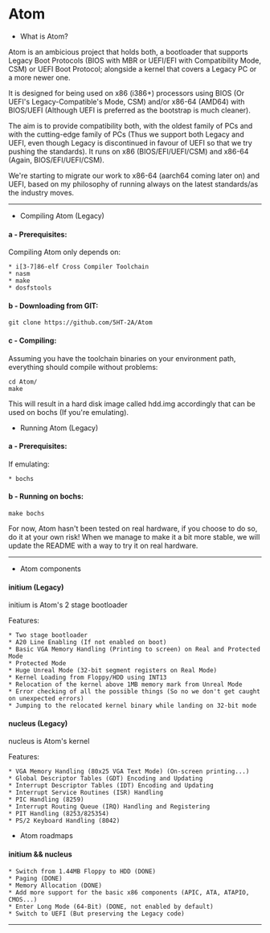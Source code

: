 # Atom

- What is Atom?

Atom is an ambicious project that holds both, a bootloader that supports Legacy Boot Protocols (BIOS with MBR or UEFI/EFI with Compatibility Mode, CSM) or
UEFI Boot Protocol; alongside a kernel that covers a Legacy PC or a more newer one.

It is designed for being used on x86 (i386+) processors using BIOS (Or UEFI's Legacy-Compatible's Mode, CSM) and/or x86-64 (AMD64) with BIOS/UEFI (Although UEFI is preferred as the bootstrap is much cleaner).

The aim is to provide compatibility both, with the oldest family of PCs and with the cutting-edge family of PCs (Thus we support both Legacy and UEFI, even though Legacy is discontinued in favour of UEFI so that we try pushing the standards).
It runs on x86 (BIOS/EFI/UEFI/CSM) and x86-64 (Again, BIOS/EFI/UEFI/CSM).

We're starting to migrate our work to x86-64 (aarch64 coming later on) and UEFI, based on my philosophy of running always on the latest standards/as the industry moves.

-----------------

- Compiling Atom (Legacy)

#### a - Prerequisites:
Compiling Atom only depends on:

	* i[3-7]86-elf Cross Compiler Toolchain
	* nasm
	* make
	* dosfstools

#### b - Downloading from GIT:

	git clone https://github.com/5HT-2A/Atom

#### c - Compiling:
Assuming you have the toolchain binaries on your environment path, everything should compile without problems:

	cd Atom/
	make

This will result in a hard disk image called hdd.img accordingly that can be used on bochs (If you're emulating).

- Running Atom (Legacy)

#### a - Prerequisites:

If emulating:

	* bochs

#### b - Running on bochs:

	make bochs

For now, Atom hasn't been tested on real hardware, if you choose to do so, do it at your own risk!
When we manage to make it a bit more stable, we will update the README with a way to try it on real hardware.

-----------------

- Atom components

#### initium (Legacy)

initium is Atom's 2 stage bootloader

Features:

	* Two stage bootloader
	* A20 Line Enabling (If not enabled on boot)
	* Basic VGA Memory Handling (Printing to screen) on Real and Protected Mode
	* Protected Mode
	* Huge Unreal Mode (32-bit segment registers on Real Mode)
	* Kernel Loading from Floppy/HDD using INT13
	* Relocation of the kernel above 1MB memory mark from Unreal Mode
	* Error checking of all the possible things (So no we don't get caught on unexpected errors)
	* Jumping to the relocated kernel binary while landing on 32-bit mode
	
#### nucleus (Legacy)

nucleus is Atom's kernel

Features:
	
	* VGA Memory Handling (80x25 VGA Text Mode) (On-screen printing...)
	* Global Descriptor Tables (GDT) Encoding and Updating
	* Interrupt Descriptor Tables (IDT) Encoding and Updating
	* Interrupt Service Routines (ISR) Handling
	* PIC Handling (8259)
	* Interrupt Routing Queue (IRQ) Handling and Registering
	* PIT Handling (8253/825354)
	* PS/2 Keyboard Handling (8042)

- Atom roadmaps

#### initium && nucleus

	* Switch from 1.44MB Floppy to HDD (DONE)
	* Paging (DONE)
	* Memory Allocation (DONE)
	* Add more support for the basic x86 components (APIC, ATA, ATAPIO, CMOS...)
	* Enter Long Mode (64-Bit) (DONE, not enabled by default)
	* Switch to UEFI (But preserving the Legacy code)

-----------------